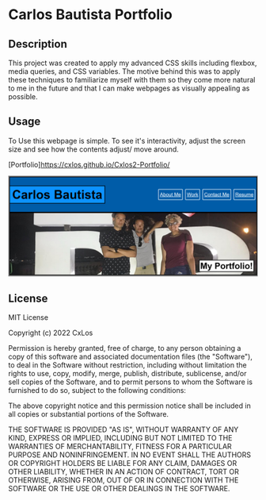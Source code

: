 
#  Carlos Bautista Portfolio

## Description

This project was created to apply my advanced CSS skills including flexbox, media queries, and CSS variables. The motive behind this was to apply these techniques to familiarize myself with them so they come more natural to me in the future and that I can make webpages as visually appealing as possible.

## Usage

To Use this webpage is simple. To see it's interactivity, adjust the screen size and see how the contents adjust/ move around.

[Portfolio]https://cxlos.github.io/Cxlos2-Portfolio/

![Module 2](./Assets/images/carlos-portfolio.png)

## License

MIT License

Copyright (c) 2022 CxLos

Permission is hereby granted, free of charge, to any person obtaining a copy
of this software and associated documentation files (the "Software"), to deal
in the Software without restriction, including without limitation the rights
to use, copy, modify, merge, publish, distribute, sublicense, and/or sell
copies of the Software, and to permit persons to whom the Software is
furnished to do so, subject to the following conditions:

The above copyright notice and this permission notice shall be included in all
copies or substantial portions of the Software.

THE SOFTWARE IS PROVIDED "AS IS", WITHOUT WARRANTY OF ANY KIND, EXPRESS OR
IMPLIED, INCLUDING BUT NOT LIMITED TO THE WARRANTIES OF MERCHANTABILITY,
FITNESS FOR A PARTICULAR PURPOSE AND NONINFRINGEMENT. IN NO EVENT SHALL THE
AUTHORS OR COPYRIGHT HOLDERS BE LIABLE FOR ANY CLAIM, DAMAGES OR OTHER
LIABILITY, WHETHER IN AN ACTION OF CONTRACT, TORT OR OTHERWISE, ARISING FROM,
OUT OF OR IN CONNECTION WITH THE SOFTWARE OR THE USE OR OTHER DEALINGS IN THE
SOFTWARE.


